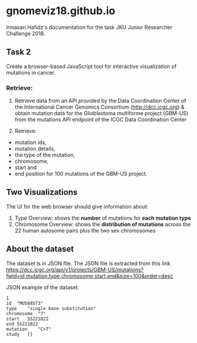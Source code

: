 # gnomeviz18.github.io
Irmasari Hafidz's documentation for the task JKU Junior Researcher Challenge 2018. 

## Task 2
Create a browser-based JavaScript tool for interactive visualization of mutations in cancer. 

### Retrieve:
1. Retrieve data from an API provided by the Data Coordination Center of the International Cancer Genomics Consortium (http://dcc.icgc.org) & obtain mutation data for the Glioblastoma multiforme project (GBM-US) from the mutations API endpoint of the ICGC Data Coordination Center

2. Retrieve: 
 * mutation ids, 
 * mutation details, 
 * the type of the mutation, 
 * chromosome, 
 * start and 
 * end position 
 for 100 mutations of the GBM-US project. 
 
 ## Two Visualizations
 The UI for the web browser should give information about:
 
 1. Type Overview: shows the **number** of mutations for **each mutation type**
 2. Chromosome Overview: shows the **distribution of mutations** across the 22 human autosome pairs plus the two sex chromosomes
 
 ## About the dataset
 The dataset is in JSON file. The JSON file is extracted from this link https://dcc.icgc.org/api/v1/projects/GBM-US/mutations?field=id,mutation,type,chromosome,start,end&size=100&order=desc
 
JSON example of the dataset:

```
1	
id	"MU588573"  
type	"single base substitution" 
chromosome	"7" 
start	55221822
end	55221822 
mutation	"C>T" 
study	[]
```
